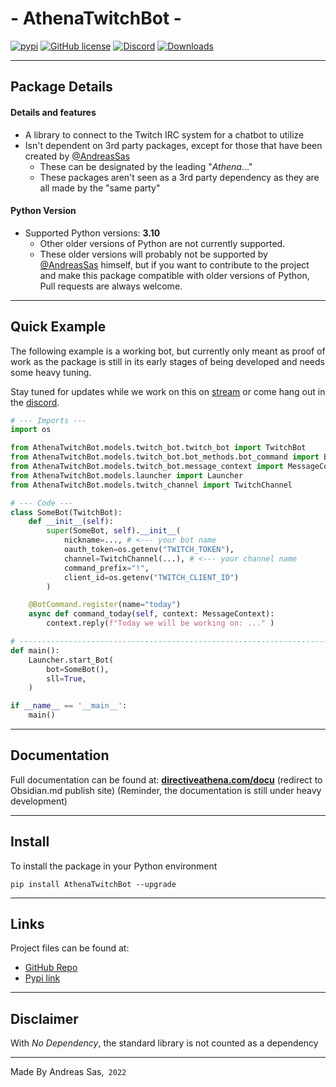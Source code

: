 # - AthenaTwitchBot -
[![pypi](https://img.shields.io/pypi/v/AthenaTwitchBot)](https://pypi.org/project/AthenaTwitchBot/) [![GitHub license](https://img.shields.io/github/license/DirectiveAthena/AthenaTwitchBot)](https://github.com/DirectiveAthena/VerSC-AthenaColor/blob/master/LICENSE) [![Discord](https://img.shields.io/discord/814599159926620160?color=maroon)](https://discord.gg/6JcDbhXkCH) [![Downloads](https://pepy.tech/badge/athenatwitchbot)](https://pepy.tech/project/athenatwitchbot)

--- 
## Package Details
#### Details and features 
- A library to connect to the Twitch IRC system for a chatbot to utilize 
- Isn't dependent on 3rd party packages, except for those that have been created by [@AndreasSas](https://github.com/AndreasSas)
  - These can be designated by the leading "*Athena*..."
  - These packages aren't seen as a 3rd party dependency as they are all made by the "same party"

#### Python Version
- Supported Python versions: **3.10**
  - Other older versions of Python are not currently supported. 
  - These older versions will probably not be supported by [@AndreasSas](https://github.com/AndreasSas) himself, but if you want to contribute to the project and make this package compatible with older versions of Python, Pull requests are always welcome.

---
## Quick Example
The following example is a working bot, but currently only meant as proof of work as the package is still in its early stages of being developed and needs some heavy tuning.

Stay tuned for updates while we work on this on [stream](https://www.twitch.tv/directiveathena) or come hang out in the [discord](https://discord.com/invite/6JcDbhXkCH).

```python
# --- Imports ---
import os

from AthenaTwitchBot.models.twitch_bot.twitch_bot import TwitchBot
from AthenaTwitchBot.models.twitch_bot.bot_methods.bot_command import BotCommand
from AthenaTwitchBot.models.twitch_bot.message_context import MessageContext
from AthenaTwitchBot.models.launcher import Launcher
from AthenaTwitchBot.models.twitch_channel import TwitchChannel

# --- Code ---
class SomeBot(TwitchBot):
    def __init__(self):
        super(SomeBot, self).__init__(
            nickname=..., # <--- your bot name
            oauth_token=os.getenv("TWITCH_TOKEN"),
            channel=TwitchChannel(...), # <--- your channel name
            command_prefix="!",
            client_id=os.getenv("TWITCH_CLIENT_ID")
        )

    @BotCommand.register(name="today")
    async def command_today(self, context: MessageContext):
        context.reply(f"Today we will be working on: ..." )

# -----------------------------------------------------------------------------
def main():
    Launcher.start_Bot(
        bot=SomeBot(),
        sll=True,
    )

if __name__ == '__main__':
    main()

```

---
## Documentation
Full documentation can be found at:
**[directiveathena.com/docu](https://publish.obsidian.md/directiveathena/)** (redirect to Obsidian.md publish site)
(Reminder, the documentation is still under heavy development)

---
## Install
To install the package in your Python environment

```
pip install AthenaTwitchBot --upgrade
```

---

## Links 
Project files can be found at:    
- [GitHub Repo](https://github.com/DirectiveAthena/AthenaTwitchBot)     
- [Pypi link](https://pypi.org/project/AthenaTwitchBot/)    

---

## Disclaimer
With  *No Dependency*, the standard library is not counted as a dependency

---
Made By Andreas Sas,` 2022`

